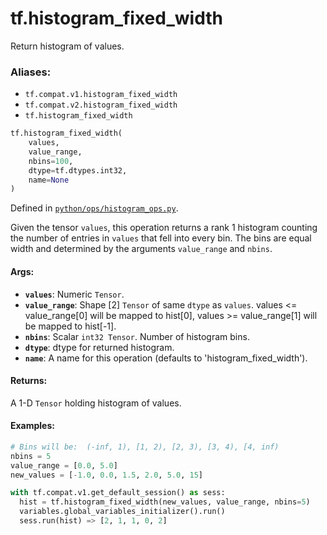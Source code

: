 <div itemscope itemtype="http://developers.google.com/ReferenceObject">
<meta itemprop="name" content="tf.histogram_fixed_width" />
<meta itemprop="path" content="Stable" />
</div>

# tf.histogram_fixed_width

Return histogram of values.

### Aliases:

* `tf.compat.v1.histogram_fixed_width`
* `tf.compat.v2.histogram_fixed_width`
* `tf.histogram_fixed_width`

``` python
tf.histogram_fixed_width(
    values,
    value_range,
    nbins=100,
    dtype=tf.dtypes.int32,
    name=None
)
```



Defined in [`python/ops/histogram_ops.py`](/code/stable/tensorflow/python/ops/histogram_ops.py).

<!-- Placeholder for "Used in" -->

Given the tensor `values`, this operation returns a rank 1 histogram counting
the number of entries in `values` that fell into every bin.  The bins are
equal width and determined by the arguments `value_range` and `nbins`.

#### Args:


* <b>`values`</b>:  Numeric `Tensor`.
* <b>`value_range`</b>:  Shape [2] `Tensor` of same `dtype` as `values`.
  values <= value_range[0] will be mapped to hist[0],
  values >= value_range[1] will be mapped to hist[-1].
* <b>`nbins`</b>:  Scalar `int32 Tensor`.  Number of histogram bins.
* <b>`dtype`</b>:  dtype for returned histogram.
* <b>`name`</b>:  A name for this operation (defaults to 'histogram_fixed_width').


#### Returns:

A 1-D `Tensor` holding histogram of values.



#### Examples:



```python
# Bins will be:  (-inf, 1), [1, 2), [2, 3), [3, 4), [4, inf)
nbins = 5
value_range = [0.0, 5.0]
new_values = [-1.0, 0.0, 1.5, 2.0, 5.0, 15]

with tf.compat.v1.get_default_session() as sess:
  hist = tf.histogram_fixed_width(new_values, value_range, nbins=5)
  variables.global_variables_initializer().run()
  sess.run(hist) => [2, 1, 1, 0, 2]
```
